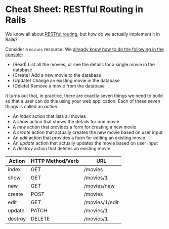 # Cheat Sheet: RESTful Routing in Rails

We know all about [RESTful routing](rest), but how do we actually implement it in Rails?

Consider a ```movies``` resource. We [already know how to do the following in the console](console_crud):

* (Read) List all the movies, or see the details for a single movie in the database
* (Create) Add a new movie to the database
* (Update) Change an existing movie in the database
* (Delete) Remove a movie from the database

It turns out that, in practice, there are exactly seven things we need to build so that a user can do this using your web application. Each of these seven things is called an *action*:

* An *index* action that lists all movies
* A *show* action that shows the details for one movie
* A *new* action that provides a form for creating a new movie
* A *create* action that actually creates the new movie based on user input
* An *edit* action that provides a form for editing an existing movie
* An *update* action that actually updates the movie based on user input
* A *destroy* action that deletes an existing movie

|Action  |HTTP Method/Verb|URL|
|--------|----------------|---------------|
|index   |GET             |/movies        |
|show    |GET             |/movies/1      |
|new     |GET             |/movies/new    |
|create  |POST            |/movies        |
|edit    |GET             |/movies/1/edit |
|update  |PATCH           |/movies/1      |
|destroy |DELETE          |/movies/1      |
